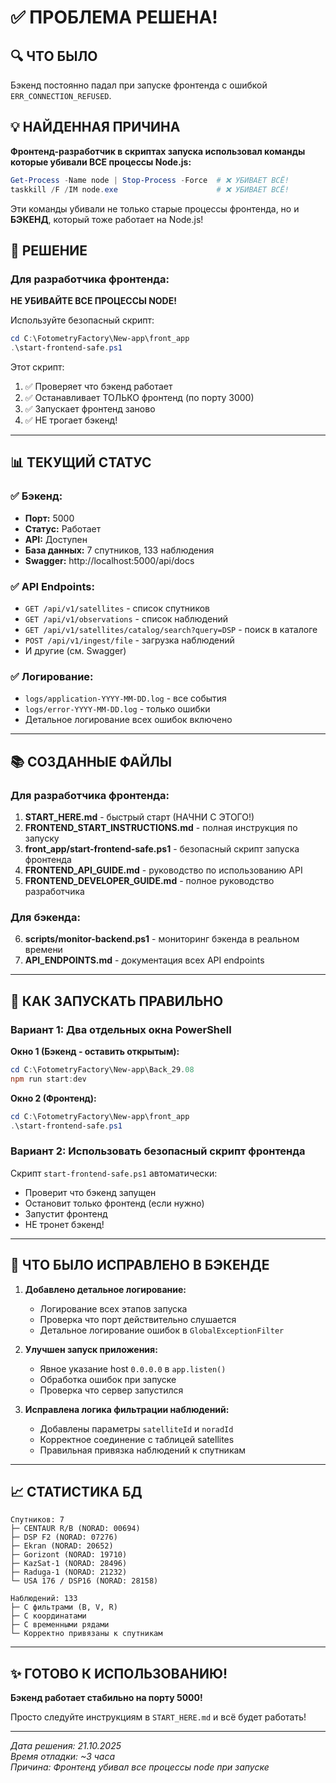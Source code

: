 # ✅ ПРОБЛЕМА РЕШЕНА!

## 🔍 ЧТО БЫЛО

Бэкенд постоянно падал при запуске фронтенда с ошибкой `ERR_CONNECTION_REFUSED`.

## 💡 НАЙДЕННАЯ ПРИЧИНА

**Фронтенд-разработчик в скриптах запуска использовал команды которые убивали ВСЕ процессы Node.js:**

```powershell
Get-Process -Name node | Stop-Process -Force  # ❌ УБИВАЕТ ВСЁ!
taskkill /F /IM node.exe                      # ❌ УБИВАЕТ ВСЁ!
```

Эти команды убивали не только старые процессы фронтенда, но и **БЭКЕНД**, который тоже работает на Node.js!

## 🎯 РЕШЕНИЕ

### Для разработчика фронтенда:

**НЕ УБИВАЙТЕ ВСЕ ПРОЦЕССЫ NODE!**

Используйте безопасный скрипт:
```powershell
cd C:\FotometryFactory\New-app\front_app
.\start-frontend-safe.ps1
```

Этот скрипт:
1. ✅ Проверяет что бэкенд работает
2. ✅ Останавливает ТОЛЬКО фронтенд (по порту 3000)
3. ✅ Запускает фронтенд заново
4. ✅ НЕ трогает бэкенд!

---

## 📊 ТЕКУЩИЙ СТАТУС

### ✅ Бэкенд:
- **Порт:** 5000
- **Статус:** Работает
- **API:** Доступен
- **База данных:** 7 спутников, 133 наблюдения
- **Swagger:** http://localhost:5000/api/docs

### ✅ API Endpoints:
- `GET /api/v1/satellites` - список спутников
- `GET /api/v1/observations` - список наблюдений
- `GET /api/v1/satellites/catalog/search?query=DSP` - поиск в каталоге
- `POST /api/v1/ingest/file` - загрузка наблюдений
- И другие (см. Swagger)

### ✅ Логирование:
- `logs/application-YYYY-MM-DD.log` - все события
- `logs/error-YYYY-MM-DD.log` - только ошибки
- Детальное логирование всех ошибок включено

---

## 📚 СОЗДАННЫЕ ФАЙЛЫ

### Для разработчика фронтенда:

1. **START_HERE.md** - быстрый старт (НАЧНИ С ЭТОГО!)
2. **FRONTEND_START_INSTRUCTIONS.md** - полная инструкция по запуску
3. **front_app/start-frontend-safe.ps1** - безопасный скрипт запуска фронтенда
4. **FRONTEND_API_GUIDE.md** - руководство по использованию API
5. **FRONTEND_DEVELOPER_GUIDE.md** - полное руководство разработчика

### Для бэкенда:

6. **scripts/monitor-backend.ps1** - мониторинг бэкенда в реальном времени
7. **API_ENDPOINTS.md** - документация всех API endpoints

---

## 🚀 КАК ЗАПУСКАТЬ ПРАВИЛЬНО

### Вариант 1: Два отдельных окна PowerShell

**Окно 1 (Бэкенд - оставить открытым):**
```powershell
cd C:\FotometryFactory\New-app\Back_29.08
npm run start:dev
```

**Окно 2 (Фронтенд):**
```powershell
cd C:\FotometryFactory\New-app\front_app
.\start-frontend-safe.ps1
```

### Вариант 2: Использовать безопасный скрипт фронтенда

Скрипт `start-frontend-safe.ps1` автоматически:
- Проверит что бэкенд запущен
- Остановит только фронтенд (если нужно)
- Запустит фронтенд
- НЕ тронет бэкенд!

---

## 🔧 ЧТО БЫЛО ИСПРАВЛЕНО В БЭКЕНДЕ

1. **Добавлено детальное логирование:**
   - Логирование всех этапов запуска
   - Проверка что порт действительно слушается
   - Детальное логирование ошибок в `GlobalExceptionFilter`

2. **Улучшен запуск приложения:**
   - Явное указание host `0.0.0.0` в `app.listen()`
   - Обработка ошибок при запуске
   - Проверка что сервер запустился

3. **Исправлена логика фильтрации наблюдений:**
   - Добавлены параметры `satelliteId` и `noradId`
   - Корректное соединение с таблицей satellites
   - Правильная привязка наблюдений к спутникам

---

## 📈 СТАТИСТИКА БД

```
Спутников: 7
├─ CENTAUR R/B (NORAD: 00694)
├─ DSP F2 (NORAD: 07276)
├─ Ekran (NORAD: 20652)
├─ Gorizont (NORAD: 19710)
├─ KazSat-1 (NORAD: 28496)
├─ Raduga-1 (NORAD: 21232)
└─ USA 176 / DSP16 (NORAD: 28158)

Наблюдений: 133
├─ С фильтрами (B, V, R)
├─ С координатами
├─ С временными рядами
└─ Корректно привязаны к спутникам
```

---

## ✨ ГОТОВО К ИСПОЛЬЗОВАНИЮ!

**Бэкенд работает стабильно на порту 5000!**

Просто следуйте инструкциям в `START_HERE.md` и всё будет работать!

---

*Дата решения: 21.10.2025*  
*Время отладки: ~3 часа*  
*Причина: Фронтенд убивал все процессы node при запуске*

